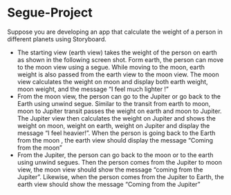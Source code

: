 # Segue-Project
Suppose you are developing an app that calculate the weight of a person in different planets using Storyboard. 
+ The starting view (earth view) takes the weight of the person on earth as shown in the 
  following screen shot. Form earth, the person can move to the moon view using a segue. While 
  moving to the moon, earth weight is also passed from the earth view to the moon view. The moon 
  view  calculates  the  weight  on  moon  and  display  both  earth  weight,  moon  weight,  and  the 
  message “I feel much lighter !” 
+ From the moon view, the person can go to the Jupiter or go back to the Earth using unwind segue. 
  Similar to the transit from earth to moon, moon to Jupiter transit passes the weight on earth and 
  moon to Jupiter. The Jupiter view then calculates the weight on Jupiter and shows the weight on 
  moon, weight on earth, weight on Jupiter and display the message “I feel heavier!”.  When the 
  person  is  going  back  to  the  Earth  from  the  moon  ,  the  earth  view  should  display  the  message 
  “Coming from the moon” 
+ From the Jupiter, the person can go back to the moon or to the earth using unwind segues. Then 
  the  person  comes  from  the  Jupiter  to  moon  view,  the  moon  view  should  show  the  message 
  “coming from the Jupiter”. Likewise, when the person comes from the Jupiter to Earth, the earth 
  view should show the message “Coming from the Jupiter” 
